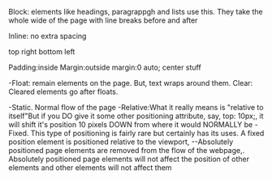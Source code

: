 <!DOCTYPE html>
Block: elements like headings, paragrappgh and lists use this. They take the whole wide of the page with line breaks before and after

Inline: no extra spacing

top right bottom left

Padding:inside
Margin:outside
    margin:0 auto;  center stuff

-Float: remain elements on the page. But, text wraps around them.
	Clear: Cleared elements go after floats.

-Static. Normal flow of the page
-Relative:What it really means is "relative to itself"But if you DO give it some other positioning attribute, say, top: 10px;, it will shift it's position 10 pixels DOWN from where it would NORMALLY be
-Fixed. This type of positioning is fairly rare but certainly has its uses. A fixed position element is positioned relative to the viewport,
--Absolutely positioned page elements are removed from the flow of the webpage,. Absolutely positioned page elements will not affect the position of other elements and other elements will not affect them
